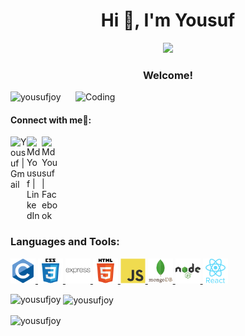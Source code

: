 <h1 align="center">Hi 👋, I'm Yousuf</h1>

<p align="center">
  <a href="https://github.com/yousufjoy">
    <img src="https://readme-typing-svg.herokuapp.com?lines=Computer+Science+and+Engineering+Student;Junior+Web+Developer;UI/UX+Designer;MERN+Developer;&center=true&width=500&height=50">
  </a>
</p>

<h3 align="center">Welcome!</h3>

<img align="right" alt="Coding" width="400" src="https://res.cloudinary.com/practicaldev/image/fetch/s--_HBZhuhF--/c_limit%2Cf_auto%2Cfl_progressive%2Cq_auto%2Cw_880/https://thepracticaldev.s3.amazonaws.com/i/nweeqf97l2md3tlqkjyt.jpg"/>

<p align="left">
  <img src="https://komarev.com/ghpvc/?username=yousufjoy&label=Profile%20views&color=0e75b6&style=flat" alt="yousufjoy" />
</p>

<h4 align="left">Connect with me🤝:</h4>

<p align="left">
  <a href="mailto:yousufj93006@gmail.com">
    <img align="left" alt="Yousuf | Gmail" width="26px" src="https://www.vectorlogo.zone/logos/gmail/gmail-icon.svg" />
  </a>
  <a href="https://www.linkedin.com/in/md-yousuf-52862524a/">
    <img align="left" alt="Md Yousuf | LinkedIn" width="24px" src="https://www.vectorlogo.zone/logos/linkedin/linkedin-icon.svg" />
  </a>
  <a href="https://www.facebook.com/yousuf.joy.5/">
    <img align="left" alt="Md Yousuf | Facebook" width="26px" src="https://www.vectorlogo.zone/logos/facebook/facebook-tile.svg" />
  </a>
</p>

<br clear="left"/>

<h3 align="left">Languages and Tools:</h3>

<p align="left">
  <a href="https://www.cprogramming.com/" target="_blank" rel="noreferrer">
    <img src="https://raw.githubusercontent.com/devicons/devicon/master/icons/c/c-original.svg" alt="c" width="40" height="40"/>
  </a>
  <a href="https://www.w3schools.com/css/" target="_blank" rel="noreferrer">
    <img src="https://raw.githubusercontent.com/devicons/devicon/master/icons/css3/css3-original-wordmark.svg" alt="css3" width="40" height="40"/>
  </a>
  <a href="https://expressjs.com" target="_blank" rel="noreferrer">
    <img src="https://raw.githubusercontent.com/devicons/devicon/master/icons/express/express-original-wordmark.svg" alt="express" width="40" height="40"/>
  </a>
  <a href="https://www.w3.org/html/" target="_blank" rel="noreferrer">
    <img src="https://raw.githubusercontent.com/devicons/devicon/master/icons/html5/html5-original-wordmark.svg" alt="html5" width="40" height="40"/>
  </a>
  <a href="https://developer.mozilla.org/en-US/docs/Web/JavaScript" target="_blank" rel="noreferrer">
    <img src="https://raw.githubusercontent.com/devicons/devicon/master/icons/javascript/javascript-original.svg" alt="javascript" width="40" height="40"/>
  </a>
  <a href="https://www.mongodb.com/" target="_blank" rel="noreferrer">
    <img src="https://raw.githubusercontent.com/devicons/devicon/master/icons/mongodb/mongodb-original-wordmark.svg" alt="mongodb" width="40" height="40"/>
  </a>
  <a href="https://nodejs.org" target="_blank" rel="noreferrer">
    <img src="https://raw.githubusercontent.com/devicons/devicon/master/icons/nodejs/nodejs-original-wordmark.svg" alt="nodejs" width="40" height="40"/>
  </a>
  <a href="https://reactjs.org/" target="_blank" rel="noreferrer">
    <img src="https://raw.githubusercontent.com/devicons/devicon/master/icons/react/react-original-wordmark.svg" alt="react" width="40" height="40"/>
  </a>
</p>

<p><img align="left" src="https://github-readme-stats.vercel.app/api/top-langs?username=yousufjoy&show_icons=true&locale=en&layout=compact" alt="yousufjoy" /></p>

<p>&nbsp;<img align="center" src="https://github-readme-stats.vercel.app/api?username=yousufjoy&show_icons=true&locale=en" alt="yousufjoy" /></p>

<p><img align="center" src="https://github-readme-streak-stats.herokuapp.com/?user=yousufjoy&" alt="yousufjoy" /></p>
